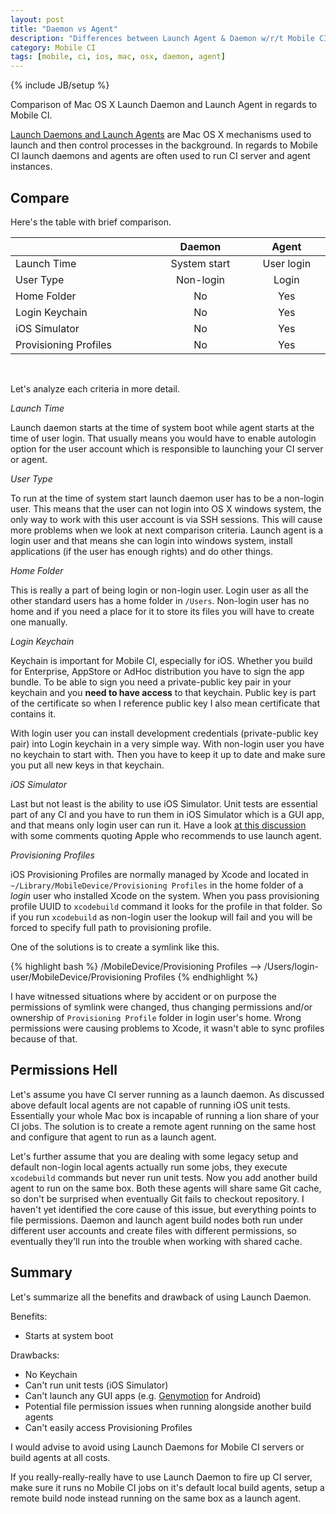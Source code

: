 ```yaml
---
layout: post
title: "Daemon vs Agent"
description: "Differences between Launch Agent & Daemon w/r/t Mobile CI"
category: Mobile CI
tags: [mobile, ci, ios, mac, osx, daemon, agent]
---
```

{% include JB/setup %}

Comparison of Mac OS X Launch Daemon and Launch Agent in regards to Mobile CI.

<!--more-->

[Launch Daemons and Launch Agents](https://developer.apple.com/library/mac/documentation/MacOSX/Conceptual/BPSystemStartup/Chapters/CreatingLaunchdJobs.html) are Mac OS X mechanisms used to launch and then control processes in the background. In regards to Mobile CI launch daemons and agents are often used to run CI server and agent instances.

## Compare

Here's the table with brief comparison.

<style>
table:nth-of-type(1) {
    display:table;
    width:100%;
}
table:nth-of-type(1) th:nth-of-type(2) {
    width:30%;
}
</style>

|  | Daemon | Agent |
|---|:---:|:---:|
| Launch Time | System start | User login |
| User Type | Non-login | Login |
| Home Folder | No | Yes |
| Login Keychain | No | Yes |
| iOS Simulator | No | Yes |
| Provisioning Profiles | No | Yes |

<br/>

Let's analyze each criteria in more detail.

_Launch Time_

Launch daemon starts at the time of system boot while agent starts at the time of user login. That usually means you would have to enable autologin option for the user account which is responsible to launching your CI server or agent.

_User Type_

To run at the time of system start launch daemon user has to be a non-login user. This means that the user can not login into OS X windows system, the only way to work with this user account is via SSH sessions. This will cause more problems when we look at next comparison criteria. Launch agent is a login user and that means she can login into windows system, install applications (if the user has enough rights) and do other things.

_Home Folder_

This is really a part of being login or non-login user. Login user as all the other standard users has a home folder in `/Users`. Non-login user has no home and if you need a place for it to store its files you will have to create one manually.

_Login Keychain_

Keychain is important for Mobile CI, especially for iOS. Whether you build for Enterprise, AppStore or AdHoc distribution you have to sign the app bundle. To be able to sign you need a private-public key pair in your keychain and you **need to have access** to that keychain. Public key is part of the certificate so when I reference public key I also mean certificate that contains it.

With login user you can install development credentials (private-public key pair) into Login keychain in a very simple way. With non-login user you have no keychain to start with. Then you have to keep it up to date and make sure you put all new keys in that keychain.

_iOS Simulator_

Last but not least is the ability to use iOS Simulator. Unit tests are essential part of any CI and you have to run them in iOS Simulator which is a GUI app, and that means only login user can run it. Have a look [at this discussion](http://stackoverflow.com/questions/25380365/timeout-when-running-xcodebuild-tests-under-xcode-6-via-ssh) with some comments quoting Apple who recommends to use launch agent.

_Provisioning Profiles_

iOS Provisioning Profiles are normally managed by Xcode and located in `~/Library/MobileDevice/Provisioning Profiles` in the home folder of a _login_ user who installed Xcode on the system. When you pass provisioning profile UUID to `xcodebuild` command it looks for the profile in that folder. So if you run `xcodebuild` as non-login user the lookup will fail and you will be forced to specify full path to provisioning profile.

One of the solutions is to create a symlink like this.

{% highlight bash %}
<non-login-user-home>/MobileDevice/Provisioning Profiles --> /Users/login-user/MobileDevice/Provisioning Profiles
{% endhighlight %}

I have witnessed situations where by accident or on purpose the permissions of symlink were changed, thus changing permissions and/or ownership of `Provisioning Profile` folder in login user's home. Wrong permissions were causing problems to Xcode, it wasn't able to sync profiles because of that.

## Permissions Hell

Let's assume you have CI server running as a launch daemon. As discussed above default local agents are not capable of running iOS unit tests. Essentially your whole Mac box is incapable of running a lion share of your CI jobs. The solution is to create a remote agent running on the same host and configure that agent to run as a launch agent.

Let's further assume that you are dealing with some legacy setup and default non-login local agents actually run some jobs, they execute `xcodebuild` commands but never run unit tests. Now you add another build agent to run on the same box. Both these agents will share same Git cache, so don't be surprised when eventually Git fails to checkout repository. I haven't yet identified the core cause of this issue, but everything points to file permissions. Daemon and launch agent build nodes both run under different user accounts and create files with different permissions, so eventually they'll run into the trouble when working with shared cache.


## Summary

Let's summarize all the benefits and drawback of using Launch Daemon.

Benefits:

- Starts at system boot

Drawbacks:

- No Keychain
- Can't run unit tests (iOS Simulator)
- Can't launch any GUI apps (e.g. [Genymotion](https://www.genymotion.com/) for Android)
- Potential file permission issues when running alongside another build agents
- Can't easily access Provisioning Profiles

I would advise to avoid using Launch Daemons for Mobile CI servers or build agents at all costs.

If you really-really-really have to use Launch Daemon to fire up CI server, make sure it runs no Mobile CI jobs on it's default local build agents, setup a remote build node instead running on the same box as a launch agent.
